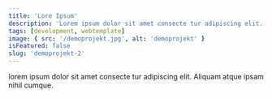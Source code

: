 ```yaml
---
title: 'Lore Ipsum'
description: 'Lorem ipsum dolor sit amet consecte tur adipiscing elit. Aliquam atque ipsam nihil cumque.'
tags: [development, webtemplate]
image: { src: '/demoprojekt.jpg', alt: 'demoprojekt' }
isFeatured: false
slug: 'demoprojekt-2'
---
```


lorem ipsum dolor sit amet consecte tur adipiscing elit. Aliquam atque ipsam nihil cumque.

